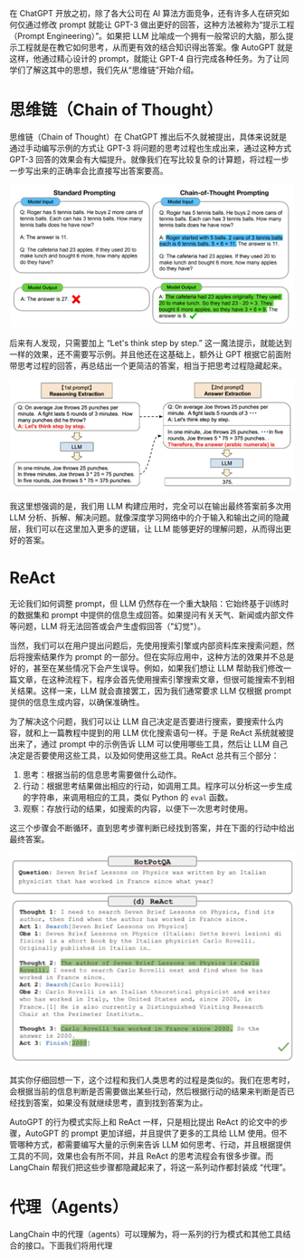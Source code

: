 在 ChatGPT 开放之初，除了各大公司在 AI 算法方面竞争，还有许多人在研究如何仅通过修改 prompt 就能让 GPT-3 做出更好的回答，这种方法被称为“提示工程（Prompt Engineering）”。如果把 LLM 比喻成一个拥有一般常识的大脑，那么提示工程就是在教它如何思考，从而更有效的结合知识得出答案。像 AutoGPT 就是这样，他通过精心设计的 prompt，就能让 GPT-4 自行完成各种任务。为了让同学们了解这其中的思想，我们先从“思维链”开始介绍。

# 思维链（Chain of Thought）

思维链（Chain of Thought）在 ChatGPT 推出后不久就被提出，具体来说就是通过手动编写示例的方式让 GPT-3 将问题的思考过程也生成出来，通过这种方式 GPT-3 回答的效果会有大幅提升。就像我们在写比较复杂的计算题，将过程一步一步写出来的正确率会比直接写出答案要高。

![Alt text](https://raw.githubusercontent.com/JamboChen/Jambo-blog/master/img/langchain/react/cot.png)

后来有人发现，只需要加上 “Let's think step by step.” 这一魔法提示，就能达到一样的效果，还不需要写示例。并且他还在这基础上，额外让 GPT 根据它前面附带思考过程的回答，再总结出一个更简洁的答案，相当于把思考过程隐藏起来。

![Alt text](../../img/langchain/react/zore_shot_cot.png)

我这里想强调的是，我们用 LLM 构建应用时，完全可以在输出最终答案前多次用 LLM 分析、拆解、解决问题。就像深度学习网络中的介于输入和输出之间的隐藏层，我们可以在这里加入更多的逻辑，让 LLM 能够更好的理解问题，从而得出更好的答案。

# ReAct

无论我们如何调整 prompt，但 LLM 仍然存在一个重大缺陷：它始终基于训练时的数据集和 prompt 中提供的信息生成回答。如果提问有关天气、新闻或内部文件等问题，LLM 将无法回答或会产生虚假回答（"幻觉"）。

当然，我们可以在用户提出问题后，先使用搜索引擎或内部资料库来搜索问题，然后将搜索结果作为 prompt 的一部分。但在实际应用中，这种方法的效果并不总是好的，甚至在某些情况下会产生误导。例如，如果我们想让 LLM 帮助我们修改一篇文章，在这种流程下，程序会首先使用搜索引擎搜索文章，但很可能搜索不到相关结果。这样一来，LLM 就会直接罢工，因为我们通常要求 LLM 仅根据 prompt 提供的信息生成内容，以确保准确性。

为了解决这个问题，我们可以让 LLM 自己决定是否要进行搜索，要搜索什么内容，就和上一篇教程中提到的用 LLM 优化搜索语句一样。于是 ReAct 系统就被提出来了，通过 prompt 中的示例告诉 LLM 可以使用哪些工具，然后让 LLM 自己决定是否要使用这些工具，以及如何使用这些工具。ReAct 总共有三个部分：
1. 思考：根据当前的信息思考需要做什么动作。
2. 行动：根据思考结果做出相应的行动，如调用工具。程序可以分析这一步生成的字符串，来调用相应的工具，类似 Python 的 `eval` 函数。
3. 观察：存放行动的结果，如搜索的内容，以便下一次思考时使用。

这三个步骤会不断循环，直到思考步骤判断已经找到答案，并在下面的行动中给出最终答案。

![Alt text](../../img/langchain/react/react.png)

其实你仔细回想一下，这个过程和我们人类思考的过程是类似的。我们在思考时，会根据当前的信息判断是否需要做出某些行动，然后根据行动的结果来判断是否已经找到答案，如果没有就继续思考，直到找到答案为止。

AutoGPT 的行为模式实际上和 ReAct 一样，只是相比提出 ReAct 的论文中的步骤，AutoGPT 的 prompt 更加详细，并且提供了更多的工具给 LLM 使用。但不管哪种方式，都需要编写大量的示例来告诉 LLM 如何思考、行动，并且根据提供工具的不同，效果也会有所不同，并且 ReAct 的思考流程会有很多步骤。而 LangChain 帮我们把这些步骤都隐藏起来了，将这一系列动作都封装成 “代理”。

# 代理（Agents）

LangChain 中的代理（agents）可以理解为，将一系列的行为模式和其他工具结合的接口。下面我们将用代理